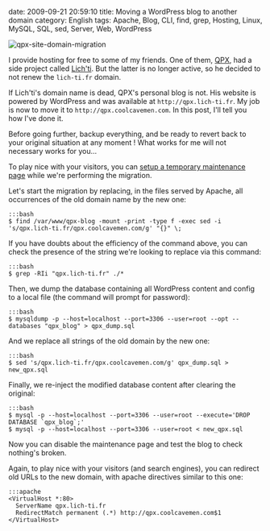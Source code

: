 date: 2009-09-21 20:59:10
title: Moving a WordPress blog to another domain
category: English
tags: Apache, Blog, CLI, find, grep, Hosting, Linux, MySQL, SQL, sed, Server, Web, WordPress

![qpx-site-domain-migration](/uploads/2009/qpx-site-domain-migration.png)

I provide hosting for free to some of my friends. One of them, [QPX](http://wqpx.wordpress.com), had a side project called [Lich'ti](http://www.myspace.com/espace_lichti). But the latter is no longer active, so he decided to not renew the `lich-ti.fr` domain.

If Lich'ti's domain name is dead, QPX's personal blog is not. His website is powered by WordPress and was available at `http://qpx.lich-ti.fr`. My job is now to move it to `http://qpx.coolcavemen.com`. In this post, I'll tell you how I've done it.

Before going further, backup everything, and be ready to revert back to your original situation at any moment ! What works for me will not necessary works for you...

To play nice with your visitors, you can [setup a temporary maintenance page](http://www.milienzo.com/2007/05/16/how-to-display-a-maintenance-page-whilst-upgrading-wordpress/) while we're performing the migration.

Let's start the migration by replacing, in the files served by Apache, all occurrences of the old domain name by the new one:

    :::bash
    $ find /var/www/qpx-blog -mount -print -type f -exec sed -i 's/qpx.lich-ti.fr/qpx.coolcavemen.com/g' "{}" \;

If you have doubts about the efficiency of the command above, you can check the presence of the string we're looking to replace via this command:

    :::bash
    $ grep -RIi "qpx.lich-ti.fr" ./*

Then, we dump the database containing all WordPress content and config to a local file (the command will prompt for password):

    :::bash
    $ mysqldump -p --host=localhost --port=3306 --user=root --opt --databases "qpx_blog" > qpx_dump.sql

And we replace all strings of the old domain by the new one:

    :::bash
    $ sed 's/qpx.lich-ti.fr/qpx.coolcavemen.com/g' qpx_dump.sql > new_qpx.sql

Finally, we re-inject the modified database content after clearing the original:

    :::bash
    $ mysql -p --host=localhost --port=3306 --user=root --execute='DROP DATABASE `qpx_blog`;'
    $ mysql -p --host=localhost --port=3306 --user=root < new_qpx.sql

Now you can disable the maintenance page and test the blog to check nothing's broken.

Again, to play nice with your visitors (and search engines), you can redirect old URLs to the new domain, with apache directives similar to this one:

    :::apache
    <VirtualHost *:80>
      ServerName qpx.lich-ti.fr
      RedirectMatch permanent (.*) http://qpx.coolcavemen.com$1
    </VirtualHost>

